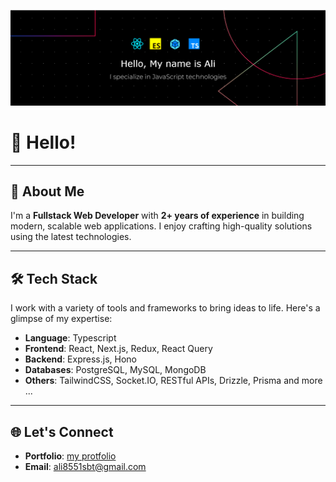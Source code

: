 [![Header](https://github.com/AliSabet1380/AliSabet1380/blob/main/github_banner.png)](https://github.com/AliSabet1380)

# 👋 Hello!

---

## 🚀 About Me  
I'm a **Fullstack Web Developer** with **2+ years of experience** in building modern, scalable web applications. I enjoy crafting high-quality solutions using the latest technologies.

---

## 🛠️ Tech Stack  
I work with a variety of tools and frameworks to bring ideas to life. Here's a glimpse of my expertise:

- **Language**: Typescript
- **Frontend**: React, Next.js, Redux, React Query  
- **Backend**: Express.js, Hono  
- **Databases**: PostgreSQL, MySQL, MongoDB  
- **Others**: TailwindCSS, Socket.IO, RESTful APIs, Drizzle, Prisma and more ... 

---

## 🌐 Let's Connect 
 
- **Portfolio**: [my protfolio](https://protfolio-nu-sandy.vercel.app)  
- **Email**: [ali8551sbt@gmail.com](mailto:ali8551sbt@gmail.com)
